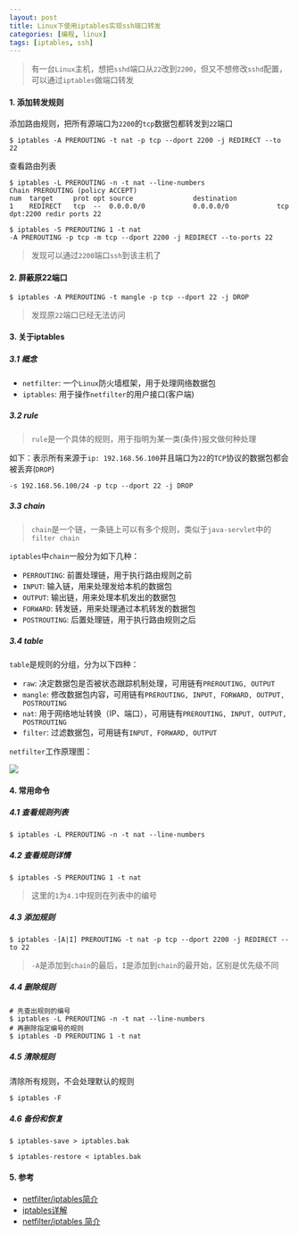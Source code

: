 ```yaml
---
layout: post
title: Linux下使用iptables实现ssh端口转发
categories: [编程, linux]
tags: [iptables, ssh]
---
```



> 有一台`Linux`主机，想把`sshd`端口从`22`改到`2200`，但又不想修改`sshd`配置，可以通过`iptables`做端口转发

#### 1. 添加转发规则

添加路由规则，把所有源端口为`2200`的`tcp`数据包都转发到`22`端口

```
$ iptables -A PREROUTING -t nat -p tcp --dport 2200 -j REDIRECT --to 22
```

查看路由列表
```
$ iptables -L PREROUTING -n -t nat --line-numbers
Chain PREROUTING (policy ACCEPT)
num  target     prot opt source               destination
1    REDIRECT   tcp  --  0.0.0.0/0            0.0.0.0/0            tcp dpt:2200 redir ports 22

$ iptables -S PREROUTING 1 -t nat
-A PREROUTING -p tcp -m tcp --dport 2200 -j REDIRECT --to-ports 22
```

> 发现可以通过`2200`端口`ssh`到该主机了

#### 2. 屏蔽原22端口

```
$ iptables -A PREROUTING -t mangle -p tcp --dport 22 -j DROP
```

> 发现原`22`端口已经无法访问

#### 3. 关于iptables

##### 3.1 概念

* `netfilter`: 一个`Linux`防火墙框架，用于处理网络数据包
* `iptables`: 用于操作`netfilter`的用户接口(客户端)

##### 3.2 rule

> `rule`是一个具体的规则，用于指明为某一类(条件)报文做何种处理

如下：表示所有来源于`ip: 192.168.56.100`并且端口为`22`的`TCP`协议的数据包都会被丢弃(`DROP`)
```
-s 192.168.56.100/24 -p tcp --dport 22 -j DROP
```

##### 3.3 chain

> `chain`是一个链，一条链上可以有多个规则，类似于`java-servlet`中的`filter chain`

`iptables`中`chain`一般分为如下几种：

* `PERROUTING`: 前置处理链，用于执行路由规则之前
* `INPUT`: 输入链，用来处理发给本机的数据包
* `OUTPUT`: 输出链，用来处理本机发出的数据包
* `FORWARD`: 转发链，用来处理通过本机转发的数据包
* `POSTROUTING`: 后置处理链，用于执行路由规则之后

##### 3.4 table

`table`是规则的分组，分为以下四种：

* `raw`: 决定数据包是否被状态跟踪机制处理，可用链有`PREROUTING, OUTPUT`
* `mangle`: 修改数据包内容，可用链有`PREROUTING, INPUT, FORWARD, OUTPUT, POSTROUTING`
* `nat`: 用于网络地址转换（IP、端口），可用链有`PREROUTING, INPUT, OUTPUT, POSTROUTING`
* `filter`: 过滤数据包，可用链有`INPUT, FORWARD, OUTPUT`

`netfilter`工作原理图：

![]({{site.url}}/public/images/2018-10-24-iptables-ssh-forward.png)

#### 4. 常用命令

##### 4.1 查看规则列表

```
$ iptables -L PREROUTING -n -t nat --line-numbers
```

##### 4.2 查看规则详情

```
$ iptables -S PREROUTING 1 -t nat
```

> 这里的`1`为`4.1`中规则在列表中的编号

##### 4.3 添加规则

```
$ iptables -[A|I] PREROUTING -t nat -p tcp --dport 2200 -j REDIRECT --to 22
```

> `-A`是添加到`chain`的最后，`I`是添加到`chain`的最开始，区别是优先级不同

##### 4.4 删除规则

```
# 先查出规则的编号
$ iptables -L PREROUTING -n -t nat --line-numbers
# 再删除指定编号的规则
$ iptables -D PREROUTING 1 -t nat
```

##### 4.5 清除规则

清除所有规则，不会处理默认的规则
```
$ iptables -F
```

##### 4.6 备份和恢复

```
$ iptables-save > iptables.bak

$ iptables-restore < iptables.bak
```

#### 5. 参考

* [netfilter/iptables简介](https://segmentfault.com/a/1190000009043962)
* [iptables详解](http://www.zsythink.net/archives/tag/iptables/)
* [netfilter/iptables 简介](https://www.ibm.com/developerworks/cn/linux/network/s-netip/index.html)
